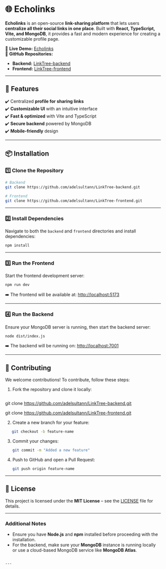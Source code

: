 
# 🌐 **Echolinks**

**Echolinks** is an open-source **link-sharing platform** that lets users **centralize all their social links in one place**. Built with **React, TypeScript, Vite, and MongoDB**, it provides a fast and modern experience for creating a customizable profile page.

🔗 **Live Demo:** [Echolinks](https://www.echolinks.live/)  
📂 **GitHub Repositories:**  
- **Backend:** [LinkTree-backend](https://github.com/adelsultann/LinkTree-backend)  
- **Frontend:** [LinkTree-frontend](https://github.com/adelsultann/LinkTree-frontend)

---

## 🚀 **Features**

✔️ Centralized **profile for sharing links**  
✔️ **Customizable UI** with an intuitive interface  
✔️ **Fast & optimized** with Vite and TypeScript  
✔️ **Secure backend** powered by MongoDB  
✔️ **Mobile-friendly** design  

---

## 📦 **Installation**

### **1️⃣ Clone the Repository**

```bash
# Backend
git clone https://github.com/adelsultann/LinkTree-backend.git

# Frontend
git clone https://github.com/adelsultann/LinkTree-frontend.git
```

---

### **2️⃣ Install Dependencies**

Navigate to both the `backend` and `frontend` directories and install dependencies:

```bash
npm install
```

---

### **3️⃣ Run the Frontend**

Start the frontend development server:

```bash
npm run dev
```

➡️ The frontend will be available at: [http://localhost:5173](http://localhost:5173)

---

### **4️⃣ Run the Backend**

Ensure your MongoDB server is running, then start the backend server:

```bash
node dist/index.js
```

➡️ The backend will be running on: [http://localhost:7001](http://localhost:7001)

---

## 🤝 **Contributing**

We welcome contributions! To contribute, follow these steps:

1. Fork the repository and clone it locally:
   ```bash
  git clone https://github.com/adelsultann/LinkTree-backend.git

git clone https://github.com/adelsultann/LinkTree-frontend.git

   


2. Create a new branch for your feature:
```bash
   git checkout -b feature-name

```


3. Commit your changes:
   ```bash
   git commit -m "Added a new feature"
   ```

4. Push to GitHub and open a Pull Request:
   ```bash
   git push origin feature-name
   ```

---

## 📜 **License**

This project is licensed under the **MIT License** – see the [LICENSE](https://github.com/adelsultann/LinkTree-backend/blob/main/LICENSE) file for details.

---

### **Additional Notes**
- Ensure you have **Node.js** and **npm** installed before proceeding with the installation.
- For the backend, make sure your **MongoDB** instance is running locally or use a cloud-based MongoDB service like **MongoDB Atlas**.
```

---

